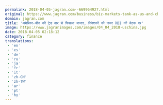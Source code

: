 ```yaml
---
permalink: 2018-04-05-jagran.com--669964927.html
original: https://www.jagran.com/business/biz-markets-tank-as-us-and-china-reignite-trade-tussle-and-rbi-policy-eyed-17774547.html
domain: jagran.com
title: 'अमेरिका-चीन की ट्रेड वार से फिसला बाजार, निवेशकों की नजर RBI की बैठक पर'
image: https://www.jagranimages.com/images/04_04_2018-uschina.jpg
date: 2018-04-05 02:18:12
category: finance
translations: 
 - 'en'
 - 'es'
 - 'de'
 - 'ru'
 - 'ja'
 - 'fr'
 - 'it'
 - 'zh-CN'
 - 'zh-TW'
 - 'ar'
 - 'pt'
 - 'hy'
---
```


